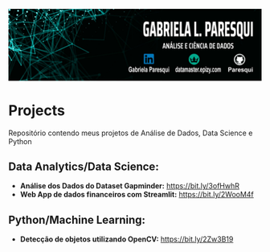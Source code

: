 
 
 <p align="left"><img src="./banner_01.jpg" ></p>
 
# Projects
Repositório  contendo meus projetos de Análise de Dados, Data Science e Python

## Data Analytics/Data Science:
* **Análise dos Dados do Dataset Gapminder:** https://bit.ly/3ofHwhR
* **Web App de dados financeiros com Streamlit:** https://bit.ly/2WooM4f

## Python/Machine Learning:
* **Detecção de objetos utilizando OpenCV:** https://bit.ly/2Zw3B19
